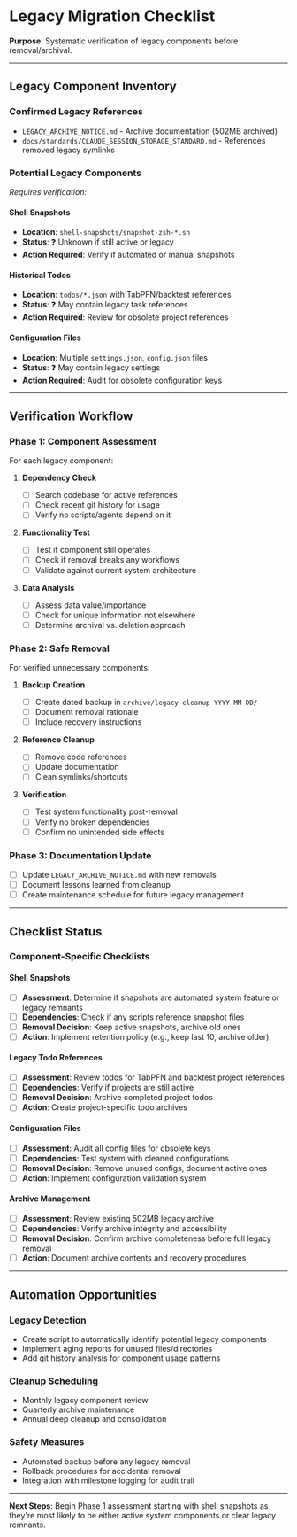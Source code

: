 # Legacy Migration Checklist

**Purpose**: Systematic verification of legacy components before removal/archival.

______________________________________________________________________

## **Legacy Component Inventory**

### **Confirmed Legacy References**

- `LEGACY_ARCHIVE_NOTICE.md` - Archive documentation (502MB archived)
- `docs/standards/CLAUDE_SESSION_STORAGE_STANDARD.md` - References removed legacy symlinks

### **Potential Legacy Components**

_Requires verification:_

#### Shell Snapshots

- **Location**: `shell-snapshots/snapshot-zsh-*.sh`
- **Status**: ❓ Unknown if still active or legacy
- **Action Required**: Verify if automated or manual snapshots

#### Historical Todos

- **Location**: `todos/*.json` with TabPFN/backtest references
- **Status**: ❓ May contain legacy task references
- **Action Required**: Review for obsolete project references

#### Configuration Files

- **Location**: Multiple `settings.json`, `config.json` files
- **Status**: ❓ May contain legacy settings
- **Action Required**: Audit for obsolete configuration keys

______________________________________________________________________

## **Verification Workflow**

### **Phase 1: Component Assessment**

For each legacy component:

1. **Dependency Check**

   - [ ] Search codebase for active references
   - [ ] Check recent git history for usage
   - [ ] Verify no scripts/agents depend on it

1. **Functionality Test**

   - [ ] Test if component still operates
   - [ ] Check if removal breaks any workflows
   - [ ] Validate against current system architecture

1. **Data Analysis**

   - [ ] Assess data value/importance
   - [ ] Check for unique information not elsewhere
   - [ ] Determine archival vs. deletion approach

### **Phase 2: Safe Removal**

For verified unnecessary components:

1. **Backup Creation**

   - [ ] Create dated backup in `archive/legacy-cleanup-YYYY-MM-DD/`
   - [ ] Document removal rationale
   - [ ] Include recovery instructions

1. **Reference Cleanup**

   - [ ] Remove code references
   - [ ] Update documentation
   - [ ] Clean symlinks/shortcuts

1. **Verification**

   - [ ] Test system functionality post-removal
   - [ ] Verify no broken dependencies
   - [ ] Confirm no unintended side effects

### **Phase 3: Documentation Update**

- [ ] Update `LEGACY_ARCHIVE_NOTICE.md` with new removals
- [ ] Document lessons learned from cleanup
- [ ] Create maintenance schedule for future legacy management

______________________________________________________________________

## **Checklist Status**

### **Component-Specific Checklists**

#### Shell Snapshots

- [ ] **Assessment**: Determine if snapshots are automated system feature or legacy remnants
- [ ] **Dependencies**: Check if any scripts reference snapshot files
- [ ] **Removal Decision**: Keep active snapshots, archive old ones
- [ ] **Action**: Implement retention policy (e.g., keep last 10, archive older)

#### Legacy Todo References

- [ ] **Assessment**: Review todos for TabPFN and backtest project references
- [ ] **Dependencies**: Verify if projects are still active
- [ ] **Removal Decision**: Archive completed project todos
- [ ] **Action**: Create project-specific todo archives

#### Configuration Files

- [ ] **Assessment**: Audit all config files for obsolete keys
- [ ] **Dependencies**: Test system with cleaned configurations
- [ ] **Removal Decision**: Remove unused configs, document active ones
- [ ] **Action**: Implement configuration validation system

#### Archive Management

- [ ] **Assessment**: Review existing 502MB legacy archive
- [ ] **Dependencies**: Verify archive integrity and accessibility
- [ ] **Removal Decision**: Confirm archive completeness before full legacy removal
- [ ] **Action**: Document archive contents and recovery procedures

______________________________________________________________________

## **Automation Opportunities**

### **Legacy Detection**

- Create script to automatically identify potential legacy components
- Implement aging reports for unused files/directories
- Add git history analysis for component usage patterns

### **Cleanup Scheduling**

- Monthly legacy component review
- Quarterly archive maintenance
- Annual deep cleanup and consolidation

### **Safety Measures**

- Automated backup before any legacy removal
- Rollback procedures for accidental removal
- Integration with milestone logging for audit trail

______________________________________________________________________

**Next Steps**: Begin Phase 1 assessment starting with shell snapshots as they're most likely to be either active system components or clear legacy remnants.
